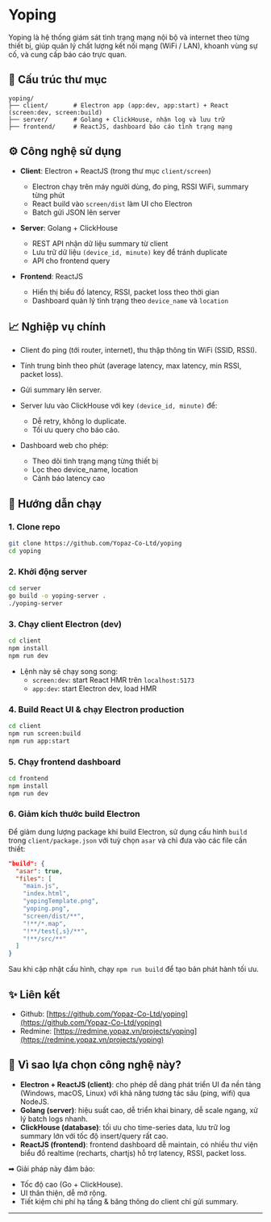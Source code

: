 # Yoping

Yoping là hệ thống giám sát tình trạng mạng nội bộ và internet theo từng thiết bị, giúp quản lý chất lượng kết nối mạng (WiFi / LAN), khoanh vùng sự cố, và cung cấp báo cáo trực quan.

## 📂 Cấu trúc thư mục

```
yoping/
├── client/       # Electron app (app:dev, app:start) + React (screen:dev, screen:build)
├── server/       # Golang + ClickHouse, nhận log và lưu trữ
├── frontend/     # ReactJS, dashboard báo cáo tình trạng mạng
```

## ⚙ Công nghệ sử dụng

- **Client**: Electron + ReactJS (trong thư mục `client/screen`)
  - Electron chạy trên máy người dùng, đo ping, RSSI WiFi, summary từng phút
  - React build vào `screen/dist` làm UI cho Electron
  - Batch gửi JSON lên server

- **Server**: Golang + ClickHouse
  - REST API nhận dữ liệu summary từ client
  - Lưu trữ dữ liệu `(device_id, minute)` key để tránh duplicate
  - API cho frontend query

- **Frontend**: ReactJS
  - Hiển thị biểu đồ latency, RSSI, packet loss theo thời gian
  - Dashboard quản lý tình trạng theo `device_name` và `location`

## 📈 Nghiệp vụ chính

- Client đo ping (tới router, internet), thu thập thông tin WiFi (SSID, RSSI).
- Tính trung bình theo phút (average latency, max latency, min RSSI, packet loss).
- Gửi summary lên server.
- Server lưu vào ClickHouse với key `(device_id, minute)` để:
  - Dễ retry, không lo duplicate.
  - Tối ưu query cho báo cáo.

- Dashboard web cho phép:
  - Theo dõi tình trạng mạng từng thiết bị
  - Lọc theo device_name, location
  - Cảnh báo latency cao

## 🚀 Hướng dẫn chạy

### 1. Clone repo
```bash
git clone https://github.com/Yopaz-Co-Ltd/yoping
cd yoping
```

### 2. Khởi động server
```bash
cd server
go build -o yoping-server .
./yoping-server
```

### 3. Chạy client Electron (dev)
```bash
cd client
npm install
npm run dev
```
- Lệnh này sẽ chạy song song:
  - `screen:dev`: start React HMR trên `localhost:5173`
  - `app:dev`: start Electron dev, load HMR

### 4. Build React UI & chạy Electron production
```bash
cd client
npm run screen:build
npm run app:start
```

### 5. Chạy frontend dashboard
```bash
cd frontend
npm install
npm run dev
```

### 6. Giảm kích thước build Electron

Để giảm dung lượng package khi build Electron, sử dụng cấu hình `build` trong
`client/package.json` với tuỳ chọn `asar` và chỉ đưa vào các file cần thiết:

```json
"build": {
  "asar": true,
  "files": [
    "main.js",
    "index.html",
    "yopingTemplate.png",
    "yoping.png",
    "screen/dist/**",
    "!**/*.map",
    "!**/test{,s}/**",
    "!**/src/**"
  ]
}
```

Sau khi cập nhật cấu hình, chạy `npm run build` để tạo bản phát hành tối ưu.

## ✨ Liên kết

- Github: [https://github.com/Yopaz-Co-Ltd/yoping](https://github.com/Yopaz-Co-Ltd/yoping)
- Redmine: [https://redmine.yopaz.vn/projects/yoping](https://redmine.yopaz.vn/projects/yoping)

## 🤔 Vì sao lựa chọn công nghệ này?

- **Electron + ReactJS (client)**: cho phép dễ dàng phát triển UI đa nền tảng (Windows, macOS, Linux) với khả năng tương tác sâu (ping, wifi) qua NodeJS.
- **Golang (server)**: hiệu suất cao, dễ triển khai binary, dễ scale ngang, xử lý batch logs nhanh.
- **ClickHouse (database)**: tối ưu cho time-series data, lưu trữ log summary lớn với tốc độ insert/query rất cao.
- **ReactJS (frontend)**: frontend dashboard dễ maintain, có nhiều thư viện biểu đồ realtime (recharts, chartjs) hỗ trợ latency, RSSI, packet loss.

➡ Giải pháp này đảm bảo:
- Tốc độ cao (Go + ClickHouse).
- UI thân thiện, dễ mở rộng.
- Tiết kiệm chi phí hạ tầng & băng thông do client chỉ gửi summary.
---